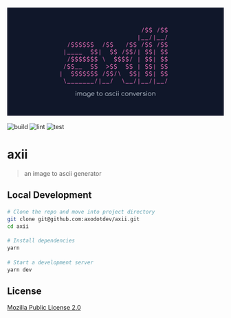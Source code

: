 ![axii](./public/meta_axii.jpg)

![build](https://github.com/axodotdev/axii/actions/workflows/build.yml/badge.svg)
![lint](https://github.com/axodotdev/axii/actions/workflows/lint.yml/badge.svg)
![test](https://github.com/axodotdev/axii/actions/workflows/test.yml/badge.svg)

# axii
> an image to ascii generator

## Local Development

```sh
# Clone the repo and move into project directory
git clone git@github.com:axodotdev/axii.git
cd axii

# Install dependencies
yarn

# Start a development server
yarn dev
```

## License

[Mozilla Public License 2.0](https://choosealicense.com/licenses/mpl-2.0/)
